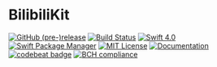 # BilibiliKit

[![GitHub (pre-)release](https://img.shields.io/github/release/ApolloZhu/BilibiliKit/all.svg)](https://github.com/ApolloZhu/BilibiliKit/releases) [![Build Status](https://travis-ci.org/ApolloZhu/BilibiliKit.svg?branch=master)](https://travis-ci.org/ApolloZhu/BilibiliKit) [![Swift 4.0](https://img.shields.io/badge/Swift-4.0-ffac45.svg)](https://developer.apple.com/swift/) [![Swift Package Manager](https://img.shields.io/badge/SPM-compatible-brightgreen.svg)](https://swift.org/package-manager/) [![MIT License](https://img.shields.io/github/license/ApolloZhu/BilibiliKit.svg)](https://github.com/ApolloZhu/BilibiliKit/blob/master/LICENSE) [![Documentation](https://apollozhu.github.io/BilibiliKit/badge.svg)](https://apollozhu.github.io/BilibiliKit) [![codebeat badge](https://codebeat.co/badges/70d2f030-1b42-4804-b4ab-1db91e234321)](https://codebeat.co/projects/github-com-apollozhu-bilibilikit-master) [![BCH compliance](https://bettercodehub.com/edge/badge/ApolloZhu/BilibiliKit?branch=master)](https://bettercodehub.com/)
